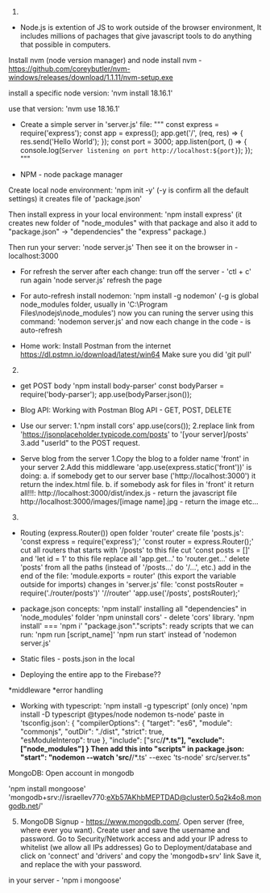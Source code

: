 01. 
* Node.js is extention of JS to work outside of the browser environment,
It includes millions of pachages that give javascript tools to do anything that possible in computers. 

Install nvm (node version manager) and node
install nvm - https://github.com/coreybutler/nvm-windows/releases/download/1.1.11/nvm-setup.exe

install a specific node version:
'nvm install 18.16.1'

use that version:
'nvm use 18.16.1'

* Create a simple server in 'server.js' file:
"""
const express = require('express');
const app = express();
app.get('/', (req, res) => {
  res.send('Hello World');
});
const port = 3000;
app.listen(port, () => {
  console.log(`Server listening on port http://localhost:${port}`);
});
"""

* NPM - node package manager

Create local node environment:
'npm init -y' (-y is confirm all the default settings)
it creates file of 'package.json'

Then install express in your local environment:
'npm install express'
(it creates new folder of "node_modules" with that package
and also it add to "package.json" -> "dependencies" the "express" package.)

Then run your server:
'node server.js'
Then see it on the browser in - localhost:3000

* For refresh the server after each change:
trun off the server - 'ctl + c'
run again 'node server.js'
refresh the page

* For auto-refresh install nodemon:
'npm install -g nodemon' (-g is global node_modules folder, usually in 'C:\Program Files\nodejs\node_modules')
now you can runing the server using this command:
'nodemon server.js'
and now each change in the code - is auto-refresh

* Home work:
Install Postman from the internet https://dl.pstmn.io/download/latest/win64
Make sure you did 'git pull'


02. 
* get POST body
'npm install body-parser'
const bodyParser = require('body-parser');
app.use(bodyParser.json());


* Blog API:
Working with Postman
Blog API - GET, POST, DELETE

* Use our server:
1.'npm install cors'
app.use(cors());
2.replace link from 'https://jsonplaceholder.typicode.com/posts' to '[your server]/posts'
3.add "userId" to the POST request.

* Serve blog from the server
1.Copy the blog to a folder name 'front' in your server
2.Add this middleware 'app.use(express.static('front'))'
  is doing:
    a. if somebody get to our server base ('http://localhost:3000') it return the index.html file.
    b. if somebody ask for files in 'front' it return all!!!:
      http://localhost:3000/dist/index.js - return the javascript file
      http://localhost:3000/images/[image name].jpg - return the image
      etc...

3. 

* Routing (express.Router())
open folder 'router'
create file 'posts.js':
  'const express = require('express');'
  'const router = express.Router();'
  cut all routers that starts with '/posts' to this file
  cut 'const posts = []' and 'let id = 1' to this file
  replace all 'app.get...' to 'router.get...'
  delete 'posts' from all the paths (instead of '/posts...' do '/...', etc.)
  add in the end of the file:
  'module.exports = router' (this export the variable outside for imports)
changes in 'server.js' file:
  'const postsRouter = require('./router/posts')'
  '//router'
  'app.use('/posts', postsRouter);'

* package.json concepts:
  'npm install' installing all "dependencies" in 'node_modules' folder
  'npm uninstall cors' - delete 'cors' library.
  'npm install' === 'npm i'
  "package.json"."scripts":
    ready scripts that we can run:
      'npm run [script_name]'
      'npm run start' instead of 'nodemon server.js'

* Static files - posts.json in the local

* Deploying the entire app to the Firebase??

*middleware
*error handling

* Working with typescript:
'npm install -g typescript' (only once)
'npm install -D typescript @types/node nodemon ts-node'
paste in 'tsconfig.json':
{
  "compilerOptions": {
    "target": "es6", 
    "module": "commonjs",
    "outDir": "./dist", 
    "strict": true,   
    "esModuleInterop": true
  },
  "include": ["src/**/*.ts"],
  "exclude": ["node_modules"]
}
Then add this into "scripts" in package.json:
"start": "nodemon --watch 'src/**/*.ts' --exec 'ts-node' src/server.ts"


MongoDB:
Open account in mongodb

'npm install mongoose'
'mongodb+srv://israellev770:eXb57AKhbMEPTDAD@cluster0.5q2k4o8.mongodb.net/'

5. MongoDB
Signup - https://www.mongodb.com/.
Open server (free, where ever you want).
Create user and save the username and password. 
Go to Security/Network access and add your IP adress to whitelist (we allow all IPs addresses)
Go to Deployment/database and click on 'connect' and 'drivers' and copy the 'mongodb+srv' link
Save it, and replace the <password> with your password.

in your server - 'npm i mongoose'

